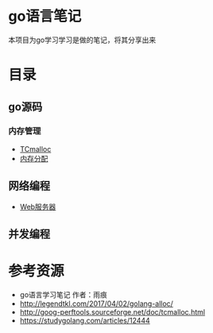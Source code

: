 # go语言笔记
本项目为go学习学习是做的笔记，将其分享出来

# 目录
## go源码
### 内存管理
+ [TCmalloc](memory/TCMalloc介绍.md)
+ [内存分配](memory/内存分配.md)
## 网络编程
+ [Web服务器](web/server.md)
## 并发编程


# 参考资源
+ go语言学习笔记 作者：雨痕
+ http://legendtkl.com/2017/04/02/golang-alloc/
+ http://goog-perftools.sourceforge.net/doc/tcmalloc.html
+ https://studygolang.com/articles/12444